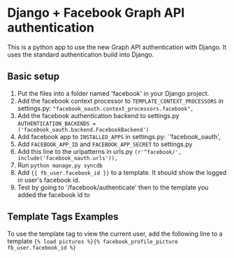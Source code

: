 # Django + Facebook Graph API authentication
This is a python app to use the new Graph API authentication with Django. It uses the standard authentication build into Django.
## Basic setup
1. Put the files into a folder named 'facebook' in your Django project.
2. Add the facebook context processor to `TEMPLATE_CONTEXT_PROCESSORS` in settings.py: `"facebook_oauth.context_processors.facebook",`
3. Add the facebook authentication backend to settings.py `AUTHENTICATION_BACKENDS = ('facebook_oauth.backend.FacebookBackend')`
4. Add facebook app to `INSTALLED_APPS` in settings.py: `'facebook_oauth',
5. Add `FACEBOOK_APP_ID` and `FACEBOOK_APP_SECRET` to settings.py
6. Add this line to the urlpatterns in urls.py `(r'^facebook/', include('facebook_oauth.urls')),`
7. Run `python manage.py syncdb`
8. Add `{{ fb_user.facebook_id }}` to a template. It should show the logged in user's facebook id.
9. Test by going to '/facebook/authenticate' then to the template you added the facebook id to

## Template Tags Examples
To use the template tag to view the current user, add the following line to a template
`{% load pictures %}{% facebook_profile_picture fb_user.facebook_id %}`
